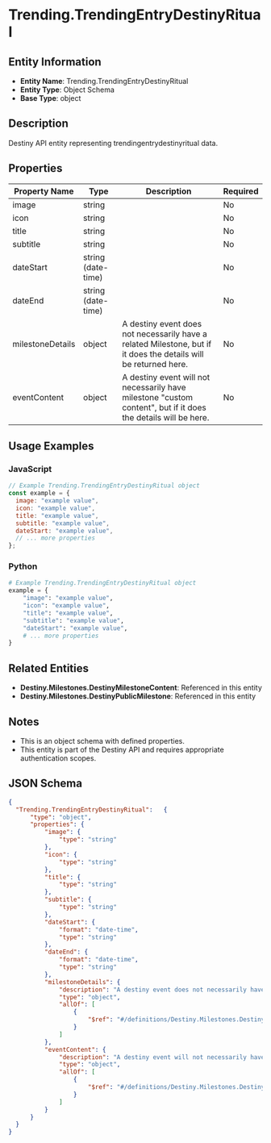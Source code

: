 # Trending.TrendingEntryDestinyRitual

## Entity Information
- **Entity Name**: Trending.TrendingEntryDestinyRitual
- **Entity Type**: Object Schema
- **Base Type**: object

## Description
Destiny API entity representing trendingentrydestinyritual data.

## Properties

| Property Name | Type | Description | Required |
|---------------|------|-------------|----------|
| image | string |  | No |
| icon | string |  | No |
| title | string |  | No |
| subtitle | string |  | No |
| dateStart | string (date-time) |  | No |
| dateEnd | string (date-time) |  | No |
| milestoneDetails | object | A destiny event does not necessarily have a related Milestone, but if it does the details will be returned here. | No |
| eventContent | object | A destiny event will not necessarily have milestone "custom content", but if it does the details will be here. | No |

## Usage Examples

### JavaScript
```javascript
// Example Trending.TrendingEntryDestinyRitual object
const example = {
  image: "example value",
  icon: "example value",
  title: "example value",
  subtitle: "example value",
  dateStart: "example value",
  // ... more properties
};
```

### Python
```python
# Example Trending.TrendingEntryDestinyRitual object
example = {
    "image": "example value",
    "icon": "example value",
    "title": "example value",
    "subtitle": "example value",
    "dateStart": "example value",
    # ... more properties
}
```

## Related Entities
- **Destiny.Milestones.DestinyMilestoneContent**: Referenced in this entity
- **Destiny.Milestones.DestinyPublicMilestone**: Referenced in this entity

## Notes
- This is an object schema with defined properties.
- This entity is part of the Destiny API and requires appropriate authentication scopes.

## JSON Schema
```json
{
  "Trending.TrendingEntryDestinyRitual":   {
      "type": "object",
      "properties": {
          "image": {
              "type": "string"
          },
          "icon": {
              "type": "string"
          },
          "title": {
              "type": "string"
          },
          "subtitle": {
              "type": "string"
          },
          "dateStart": {
              "format": "date-time",
              "type": "string"
          },
          "dateEnd": {
              "format": "date-time",
              "type": "string"
          },
          "milestoneDetails": {
              "description": "A destiny event does not necessarily have a related Milestone, but if it does the details will be returned here.",
              "type": "object",
              "allOf": [
                  {
                      "$ref": "#/definitions/Destiny.Milestones.DestinyPublicMilestone"
                  }
              ]
          },
          "eventContent": {
              "description": "A destiny event will not necessarily have milestone \"custom content\", but if it does the details will be here.",
              "type": "object",
              "allOf": [
                  {
                      "$ref": "#/definitions/Destiny.Milestones.DestinyMilestoneContent"
                  }
              ]
          }
      }
  }
}
```
